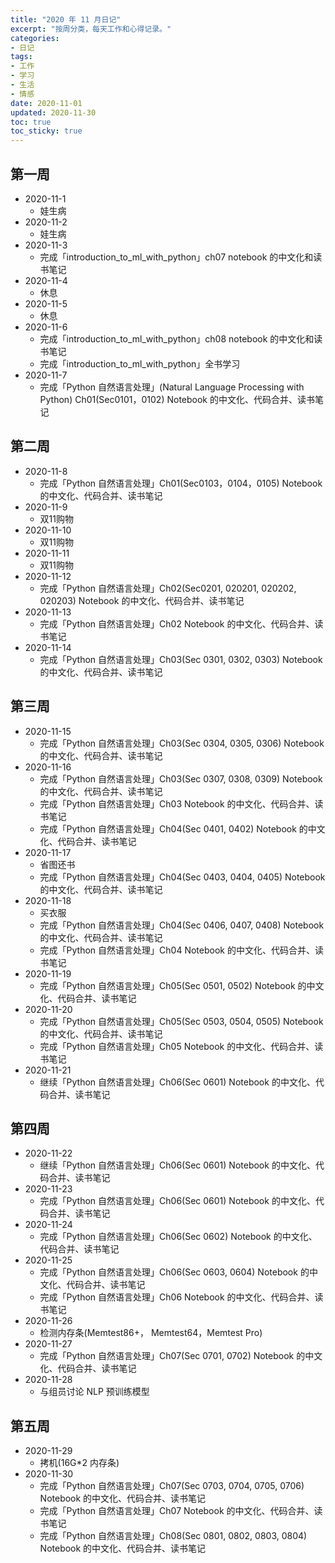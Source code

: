 ```yaml
---
title: "2020 年 11 月日记"
excerpt: "按周分类，每天工作和心得记录。"
categories:
- 日记
tags:
- 工作
- 学习
- 生活
- 情感
date: 2020-11-01
updated: 2020-11-30
toc: true
toc_sticky: true
---
```



## 第一周

- 2020-11-1
  - 娃生病
- 2020-11-2
  - 娃生病
- 2020-11-3
  - 完成「introduction_to_ml_with_python」ch07 notebook 的中文化和读书笔记
- 2020-11-4
  - 休息
- 2020-11-5
  - 休息
- 2020-11-6
  - 完成「introduction_to_ml_with_python」ch08 notebook 的中文化和读书笔记
  - 完成「introduction_to_ml_with_python」全书学习
- 2020-11-7
  - 完成「Python 自然语言处理」(Natural Language Processing with Python) Ch01(Sec0101，0102) Notebook 的中文化、代码合并、读书笔记

## 第二周

- 2020-11-8
  - 完成「Python 自然语言处理」Ch01(Sec0103，0104，0105) Notebook 的中文化、代码合并、读书笔记
- 2020-11-9
  - 双11购物
- 2020-11-10
  - 双11购物
- 2020-11-11
  - 双11购物
- 2020-11-12
  - 完成「Python 自然语言处理」Ch02(Sec0201, 020201, 020202, 020203) Notebook 的中文化、代码合并、读书笔记
- 2020-11-13
  - 完成「Python 自然语言处理」Ch02 Notebook 的中文化、代码合并、读书笔记
- 2020-11-14
  - 完成「Python 自然语言处理」Ch03(Sec 0301, 0302, 0303) Notebook 的中文化、代码合并、读书笔记

## 第三周

- 2020-11-15
  - 完成「Python 自然语言处理」Ch03(Sec 0304, 0305, 0306) Notebook 的中文化、代码合并、读书笔记
- 2020-11-16
  - 完成「Python 自然语言处理」Ch03(Sec 0307, 0308, 0309) Notebook 的中文化、代码合并、读书笔记
  - 完成「Python 自然语言处理」Ch03 Notebook 的中文化、代码合并、读书笔记
  - 完成「Python 自然语言处理」Ch04(Sec 0401, 0402) Notebook 的中文化、代码合并、读书笔记
- 2020-11-17
  - 省图还书
  - 完成「Python 自然语言处理」Ch04(Sec 0403, 0404, 0405) Notebook 的中文化、代码合并、读书笔记
- 2020-11-18
  - 买衣服
  - 完成「Python 自然语言处理」Ch04(Sec 0406, 0407, 0408) Notebook 的中文化、代码合并、读书笔记
  - 完成「Python 自然语言处理」Ch04 Notebook 的中文化、代码合并、读书笔记
- 2020-11-19
  - 完成「Python 自然语言处理」Ch05(Sec 0501, 0502) Notebook 的中文化、代码合并、读书笔记
- 2020-11-20
  - 完成「Python 自然语言处理」Ch05(Sec 0503, 0504, 0505) Notebook 的中文化、代码合并、读书笔记
  - 完成「Python 自然语言处理」Ch05 Notebook 的中文化、代码合并、读书笔记
- 2020-11-21
  - 继续「Python 自然语言处理」Ch06(Sec 0601) Notebook 的中文化、代码合并、读书笔记

## 第四周

- 2020-11-22
  - 继续「Python 自然语言处理」Ch06(Sec 0601) Notebook 的中文化、代码合并、读书笔记
- 2020-11-23
  - 完成「Python 自然语言处理」Ch06(Sec 0601) Notebook 的中文化、代码合并、读书笔记
- 2020-11-24
  - 完成「Python 自然语言处理」Ch06(Sec 0602) Notebook 的中文化、代码合并、读书笔记
- 2020-11-25
  - 完成「Python 自然语言处理」Ch06(Sec 0603, 0604) Notebook 的中文化、代码合并、读书笔记
  - 完成「Python 自然语言处理」Ch06 Notebook 的中文化、代码合并、读书笔记
- 2020-11-26
  - 检测内存条(Memtest86+， Memtest64，Memtest Pro)
- 2020-11-27
  - 完成「Python 自然语言处理」Ch07(Sec 0701, 0702) Notebook 的中文化、代码合并、读书笔记
- 2020-11-28
  - 与组员讨论 NLP 预训练模型

## 第五周

- 2020-11-29
  - 拷机(16G*2 内存条)
- 2020-11-30
  - 完成「Python 自然语言处理」Ch07(Sec 0703, 0704, 0705, 0706) Notebook 的中文化、代码合并、读书笔记
  - 完成「Python 自然语言处理」Ch07 Notebook 的中文化、代码合并、读书笔记
  - 完成「Python 自然语言处理」Ch08(Sec 0801, 0802, 0803, 0804) Notebook 的中文化、代码合并、读书笔记
